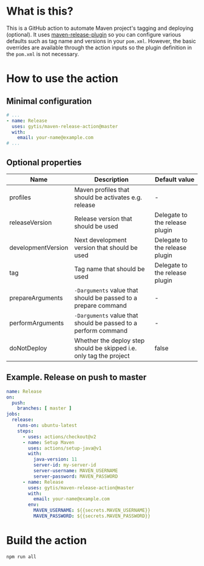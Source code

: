 # What is this?

This is a GitHub action to automate Maven project's tagging and deploying (optional). It uses [maven-release-plugin](https://maven.apache.org/maven-release/maven-release-plugin) so you can configure various defaults such as tag name and versions in your `pom.xml`. However, the basic overrides are available through the action inputs so the plugin definition in the `pom.xml` is not necessary.

# How to use the action

## Minimal configuration

```yaml
# ...
- name: Release
  uses: gytis/maven-release-action@master
  with:
    email: your-name@example.com
# ...
```

## Optional properties

| Name | Description | Default value |
| ---- | ----------- | ------------- |
| profiles | Maven profiles that should be activates e.g. release | - |
| releaseVersion | Release version that should be used | Delegate to the release plugin |
| developmentVersion | Next development version that should be used | Delegate to the release plugin |
| tag | Tag name that should be used | Delegate to the release plugin |
| prepareArguments | `-Darguments` value that should be passed to a prepare command | -
| performArguments | `-Darguments` value that should be passed to a perform command | -
| doNotDeploy | Whether the deploy step should be skipped i.e. only tag the project | false |

## Example. Release on push to master

```yaml
name: Release
on:
  push:
    branches: [ master ]
jobs:
  release:
    runs-on: ubuntu-latest
    steps:
      - uses: actions/checkout@v2
      - name: Setup Maven
        uses: actions/setup-java@v1
        with:
          java-version: 11
          server-id: my-server-id
          server-username: MAVEN_USERNAME
          server-password: MAVEN_PASSWORD
      - name: Release
        uses: gytis/maven-release-action@master
        with:
          email: your-name@example.com
        env:
          MAVEN_USERNAME: ${{secrets.MAVEN_USERNAME}}
          MAVEN_PASSWORD: ${{secrets.MAVEN_PASSWORD}}
```

# Build the action

```bash
npm run all
```
